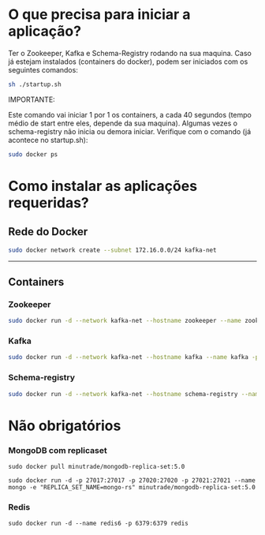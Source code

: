 # O que precisa para iniciar a aplicação?

Ter o Zookeeper, Kafka e Schema-Registry rodando na sua maquina. Caso já estejam instalados (containers do docker), podem ser iniciados com os seguintes comandos:

```sh
sh ./startup.sh
```

IMPORTANTE:

Este comando vai iniciar 1 por 1 os containers, a cada 40 segundos (tempo médio de start entre eles, depende da sua maquina).
Algumas vezes o schema-registry não inicia ou demora iniciar. Verifique com o comando (já acontece no startup.sh):

```sh
sudo docker ps
```

# Como instalar as aplicações requeridas?


## Rede do Docker
```sh
sudo docker network create --subnet 172.16.0.0/24 kafka-net
```

---

## Containers

### Zookeeper
```sh
sudo docker run -d --network kafka-net --hostname zookeeper --name zookeeper -p 2181:2181 -e ZOOKEEPER_CLIENT_PORT=2181 -e ZOOKEEPER_TICK_TIME=2000 confluentinc/cp-zookeeper:5.5.1
```

### Kafka
```sh
sudo docker run -d --network kafka-net --hostname kafka --name kafka -p 9092:9092 -e KAFKA_ZOOKEEPER_CONNECT='zookeeper:2181' -e KAFKA_LISTENER_SECURITY_PROTOCOL_MAP=PLAINTEXT:PLAINTEXT,PLAINTEXT_HOST:PLAINTEXT -e KAFKA_ADVERTISED_LISTENERS=PLAINTEXT://kafka:29092,PLAINTEXT_HOST://localhost:9092 -e KAFKA_BROKER_ID=1 -e KAFKA_OFFSETS_TOPIC_REPLICATION_FACTOR=1 -e CONFLUENT_METRICS_REPORTER_ZOOKEEPER_CONNECT=zookeeper:2181 -e CONFLUENT_SUPPORT_CUSTOMER_ID=c0 -e CONFLUENT_METRICS_REPORTER_TOPIC_REPLICAS=1 -e CONFLUENT_METRICS_ENABLE=true -e CONFLUENT_SUPPORT_CUSTOMER_ID='anonymous' confluentinc/cp-kafka:5.5.1
```

### Schema-registry
```sh
sudo docker run -d --network kafka-net --hostname schema-registry --name schema-registry -p 8081:8081 -e SCHEMA_REGISTRY_KAFKASTORE_CONNECTION_URL='zookeeper:2181' -e SCHEMA_REGISTRY_HOST_NAME=schema-registry confluentinc/cp-schema-registry:5.5.1
```

# Não obrigatórios

### MongoDB com replicaset
```
sudo docker pull minutrade/mongodb-replica-set:5.0

sudo docker run -d -p 27017:27017 -p 27020:27020 -p 27021:27021 --name mongo -e "REPLICA_SET_NAME=mongo-rs" minutrade/mongodb-replica-set:5.0
```

### Redis
```
sudo docker run -d --name redis6 -p 6379:6379 redis
```

